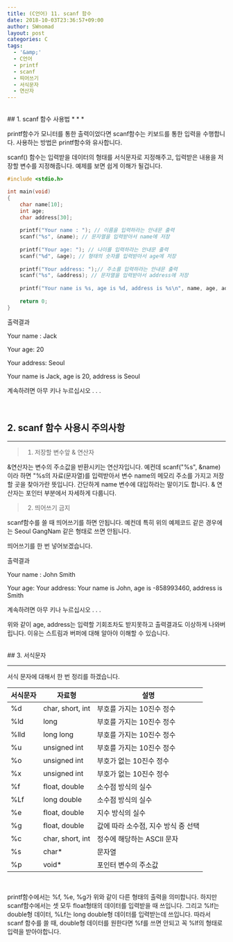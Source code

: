 ```yaml
---
title: (C언어) 11. scanf 함수
date: 2018-10-03T23:36:57+09:00
author: SWnomad
layout: post
categories: C
tags:
  - '&amp;'
  - C언어
  - printf
  - scanf
  - 띄어쓰기
  - 서식문자
  - 연산자
---
```


<br>
## 1. scanf 함수 사용법
* * *

printf함수가 모니터를 통한 출력이었다면 scanf함수는 키보드를 통한 입력을 수행합니다. 사용하는 방법은 printf함수와 유사합니다.

scanf() 함수는 입력받을 데이터의 형태를 서식문자로 지정해주고, 입력받은 내용을 저장할 변수를 지정해줍니다. 예제를 보면 쉽게 이해가 될겁니다.

~~~ c
#include <stdio.h>

int main(void)
{
    char name[10];
    int age;
    char address[30];
    
    printf("Your name : "); // 이름을 입력하라는 안내문 출력
    scanf("%s", &name); // 문자열을 입력받아서 name에 저장
    
    printf("Your age: "); // 나이를 입력하라는 안내문 출력
    scanf("%d", &age); // 형태의 숫자를 입력받아서 age에 저장
    
    printf("Your address: ");// 주소를 입력하라는 안내문 출력
    scanf("%s", &address); // 문자열을 입력받아서 address에 저장
    
    printf("Your name is %s, age is %d, address is %s\n", name, age, address);
    
    return 0;
}
~~~

출력결과

Your name : Jack

Your age: 20

Your address: Seoul

Your name is Jack, age is 20, address is Seoul

계속하려면 아무 키나 누르십시오 . . . 

<br>

## 2. scanf 함수 사용시 주의사항
* * *

> 1. 저장할 변수앞 & 연산자

&연산자는 변수의 주소값을 반환시키는 연산자입니다. 예컨데 scanf("%s", &name) 이라 하면 "%s의 자료(문자열)를 입력받아서 변수 name의 메모리 주소를 가지고 저장할 곳을 찾아가란 뜻입니다. 간단하게 name 변수에 대입하라는 말이기도 합니다. & 연산자는 포인터 부분에서 자세하게 다룹니다.

> 2. 띄어쓰기 금지

scanf함수를 쓸 때 띄어쓰기를 하면 안됩니다. 예컨데 특히 위의 예제코드 같은 경우에는 Seoul GangNam 같은 형태로 쓰면 안됩니다.

띄어쓰기를 한 번 넣어보겠습니다.

출력결과

Your name : John Smith


Your age: Your address: Your name is John, age is -858993460, address is Smith


계속하려면 아무 키나 누르십시오 . . .

위와 같이 age, address는 입력할 기회조차도 받지못하고 출력결과도 이상하게 나와버립니다. 이유는 스트림과 버퍼에 대해 알아야 이해할 수 있습니다.

<br>
## 3. 서식문자

* * *

서식 문자에 대해서 한 번 정리를 하겠습니다.

|서식문자|자료형|설명|
|--------|------|----|
|%d|char, short, int|부호를 가지는 10진수 정수|
|%ld|long|부호를 가지는 10진수 정수|
|%lld|long long|부호를 가지는 10진수 정수|
|%u|unsigned int|부호를 가지는 10진수 정수|
|%o|unsigned int|부호가 없는 10진수 정수|
|%x|unsigned int|부호가 없는 10진수 정수|
|%f|float, double|소수점 방식의 실수|
|%Lf|long double|소수점 방식의 실수|
|%e|float, double|지수 방식의 실수|
|%g|float, double|값에 따라 소수점, 지수 방식 중 선택|
|%c|char, short, int|정수에 해당하는 ASCII 문자|
|%s|char\*|문자열|
|%p|void\*|포인터 변수의 주소값|

<br>

printf함수에서는 %f, %e, %g가 위와 같이 다른 형태의 출력을 의미합니다. 하지만 scanf함수에서는 셋 모두 float형태의 데이터를 입력받을 때 쓰입니다. 그리고 %lf는 double형 데이터, %Lf는 long double형 데이터를 입력받는데 쓰입니다. 따라서 scanf 함수를 쓸 때, double형 데이터를 원한다면 %f를 쓰면 안되고 꼭 %lf의 형태로 입력을 받아야합니다.